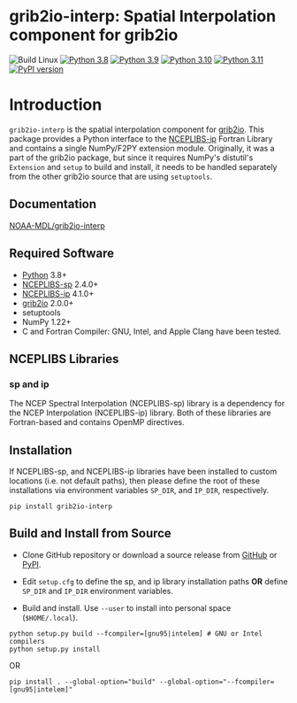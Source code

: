 # grib2io-interp: Spatial Interpolation component for grib2io

![Build Linux](https://github.com/NOAA-MDL/grib2io-interp/actions/workflows/build_linux.yml/badge.svg)
[![Python 3.8](https://img.shields.io/badge/python-3.8-blue.svg)](https://www.python.org/downloads/release/python-380/)
[![Python 3.9](https://img.shields.io/badge/python-3.9-blue.svg)](https://www.python.org/downloads/release/python-390/)
[![Python 3.10](https://img.shields.io/badge/python-3.10-blue.svg)](https://www.python.org/downloads/release/python-3100/)
[![Python 3.11](https://img.shields.io/badge/python-3.11-blue.svg)](https://www.python.org/downloads/release/python-3110/)
[![PyPI version](https://badge.fury.io/py/grib2io.svg)](https://badge.fury.io/py/grib2io-interp)

# Introduction
`grib2io-interp` is the spatial interpolation component for [grib2io](https://github.com/NOAA-MDL/grib2io).  This package provides a Python interface to the [NCEPLIBS-ip](https://github.com/NOAA-EMC/NCEPLIBS-ip) Fortran Library and contains a single NumPy/F2PY extension module.  Originally, it was a part of the grib2io package, but since it requires NumPy's distutil's `Extension` and `setup` to build and install, it needs to be handled separately from the other grib2io source that are using `setuptools`.

## Documentation
[NOAA-MDL/grib2io-interp](https://noaa-mdl.github.io/grib2io-interp/grib2io-interp.html)

## Required Software
* [Python](https://python.org) 3.8+
* [NCEPLIBS-sp](https://github.com/NOAA-EMC/NCEPLIBS-sp) 2.4.0+
* [NCEPLIBS-ip](https://github.com/NOAA-EMC/NCEPLIBS-ip) 4.1.0+
* [grib2io](https://github.com/NOAA-MDL/grib2io) 2.0.0+
* setuptools
* NumPy 1.22+
* C and Fortran Compiler: GNU, Intel, and Apple Clang have been tested.

## NCEPLIBS Libraries

### sp and ip
The NCEP Spectral Interpolation (NCEPLIBS-sp) library is a dependency for the NCEP Interpolation (NCEPLIBS-ip) library.  Both of these libraries are Fortran-based and contains OpenMP directives.

## Installation
If NCEPLIBS-sp, and NCEPLIBS-ip libraries have been installed to custom locations (i.e. not default paths), then please define the root of these installations via environment variables `SP_DIR`, and `IP_DIR`, respectively.
```shell
pip install grib2io-interp
```

## Build and Install from Source

* Clone GitHub repository or download a source release from [GitHub](https://github.com/NOAA-MDL/grib2io-interp) or [PyPI](https://pypi.python.org/pypi/grib2io-interp).

* Edit `setup.cfg` to define the sp, and ip library installation paths __OR__ define `SP_DIR` and `IP_DIR` environment variables.

* Build and install.  Use `--user` to install into personal space (`$HOME/.local`).

```shell
python setup.py build --fcompiler=[gnu95|intelem] # GNU or Intel compilers
python setup.py install
```
OR
```shell
pip install . --global-option="build" --global-option="--fcompiler=[gnu95|intelem]"
```
